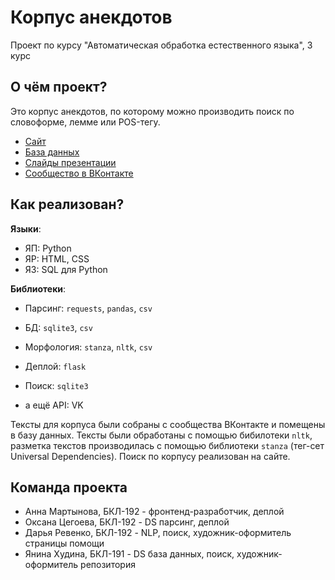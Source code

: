 # Корпус анекдотов
Проект по курсу "Автоматическая обработка естественного языка", 3 курс

## О чём проект?
Это корпус анекдотов, по которому можно производить поиск по словоформе, лемме или POS-тегу.
* [Сайт](http://anecdotesdb.pythonanywhere.com/)
* [База данных](https://drive.google.com/drive/folders/11jUlZJfIS2ssr0RsTkpg9B_vW7cNam1n?usp=sharing)
* [Слайды презентации](https://docs.google.com/presentation/d/1bdji4dZrU0wHxqbTDjJDmA9Bws23Zu97Ckgf-dLfY54/edit?usp=sharing)
* [Сообщество в ВКонтакте](https://vk.com/a_story)

## Как реализован?
__Языки__:
* ЯП: Python
* ЯР: HTML, CSS
* ЯЗ: SQL для Python

__Библиотеки__:
* Парсинг: ``requests``, ``pandas``, ``csv``
* БД: ``sqlite3``, ``csv``
* Морфология: ``stanza``, ``nltk``, ``csv``
* Деплой: ``flask``
* Поиск: ``sqlite3``

* а ещё API: VK

Тексты для корпуса были собраны с сообщества ВКонтакте и помещены в базу данных. Тексты были обработаны с помощью бибилотеки ``nltk``, разметка текстов производилась с помощью библиотеки ``stanza`` (тег-сет Universal Dependencies). Поиск по корпусу реализован на сайте.

## Команда проекта
* Анна Мартынова, БКЛ-192 - фронтенд-разработчик, деплой
* Оксана Цегоева, БКЛ-192 - DS парсинг, деплой
* Дарья Ревенко, БКЛ-192 - NLP, поиск, художник-оформитель страницы помощи
* Янина Худина, БКЛ-191 - DS база данных, поиск, художник-оформитель репозитория
